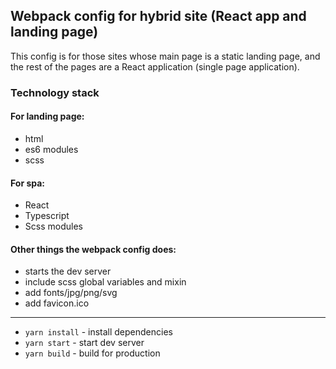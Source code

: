 ## Webpack config for hybrid site (React app and landing page)

This config is for those sites whose main page is a static landing page, 
and the rest of the pages are a React application (single page application).

### Technology stack
#### For landing page: 
- html
- es6 modules
- scss

#### For spa:
- React
- Typescript
- Scss modules

#### Other things the webpack config does:
- starts the dev server
- include scss global variables and mixin
- add fonts/jpg/png/svg
- add favicon.ico

<hr />

- `yarn install` - install dependencies
- `yarn start` - start dev server
- `yarn build` - build for production
